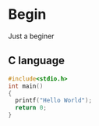 # Begin
Just a beginer
## C language

```c
#include<stdio.h>
int main()
{
  printf("Hello World");
  return 0;
}
